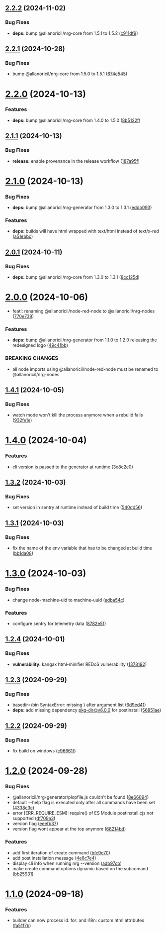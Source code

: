 ## [2.2.2](https://github.com/AllanOricil/nrg-cli/compare/v2.2.1...v2.2.2) (2024-11-02)


### Bug Fixes

* **deps:** bump @allanoricil/nrg-core from 1.5.1 to 1.5.2 ([c911df9](https://github.com/AllanOricil/nrg-cli/commit/c911df979e9492d3a4067303d1fa3bd478c9160a))

## [2.2.1](https://github.com/AllanOricil/nrg-cli/compare/v2.2.0...v2.2.1) (2024-10-28)


### Bug Fixes

* bump @allanoricil/nrg-core from 1.5.0 to 1.5.1 ([674e545](https://github.com/AllanOricil/nrg-cli/commit/674e5459dfde6a05a77798eabc94470b50aaa305))

# [2.2.0](https://github.com/AllanOricil/nrg-cli/compare/v2.1.1...v2.2.0) (2024-10-13)


### Features

* **deps:** bump @allanoricil/nrg-core from 1.4.0 to 1.5.0 ([8b5122f](https://github.com/AllanOricil/nrg-cli/commit/8b5122f58a98787db110055804fae5c783ec78ee))

## [2.1.1](https://github.com/AllanOricil/nrg-cli/compare/v2.1.0...v2.1.1) (2024-10-13)


### Bug Fixes

* **release:** enable provenance in the release workflow ([187a95f](https://github.com/AllanOricil/nrg-cli/commit/187a95f739ba714b7f136dcdc6b1a780cdeb2b04))

# [2.1.0](https://github.com/AllanOricil/nrg-cli/compare/v2.0.1...v2.1.0) (2024-10-13)


### Bug Fixes

* **deps:** bump @allanoricil/nrg-generator from 1.3.0 to 1.3.1 ([eddb093](https://github.com/AllanOricil/nrg-cli/commit/eddb0936d4ba46e8eb1f614674bf43483590ca0c))


### Features

* **deps:** builds will have html wrapped with text/html instead of text/x-red ([a51ebbc](https://github.com/AllanOricil/nrg-cli/commit/a51ebbca0c5d03ef08045ec3d4653edc609d3075))

## [2.0.1](https://github.com/AllanOricil/nrg-cli/compare/v2.0.0...v2.0.1) (2024-10-11)


### Bug Fixes

* **deps:** bump @allanoricil/nrg-core from 1.3.0 to 1.3.1 ([8cc125d](https://github.com/AllanOricil/nrg-cli/commit/8cc125d9dccb826ddd37bbccadcc8489eda60b64))

# [2.0.0](https://github.com/AllanOricil/nrg-cli/compare/v1.4.1...v2.0.0) (2024-10-06)


* feat!: renaming @allanoricil/node-red-node to @allanoricil/nrg-nodes ([770e739](https://github.com/AllanOricil/nrg-cli/commit/770e739f5ba433e49f13a5ca8fbb2e81daa71dc5))


### Features

* **deps:** bump @allanoricil/nrg-generator from 1.1.0 to 1.2.0 releasing the redesigned logo ([49c41bb](https://github.com/AllanOricil/nrg-cli/commit/49c41bbc8c61d5a726ac09d68bbad56fa5ae2697))


### BREAKING CHANGES

* all node imports using @allanoricil/node-red-node must be renamed
to @allanoricil/nrg-nodes

## [1.4.1](https://github.com/AllanOricil/nrg-cli/compare/v1.4.0...v1.4.1) (2024-10-05)


### Bug Fixes

* watch mode won't kill the process anymore when a rebuild fails ([932fe1e](https://github.com/AllanOricil/nrg-cli/commit/932fe1e644bee82aa634b9fb4a85e495c0eb8c69))

# [1.4.0](https://github.com/AllanOricil/nrg-cli/compare/v1.3.2...v1.4.0) (2024-10-04)


### Features

* cli version is passed to the generator at runtime ([3e8c2e0](https://github.com/AllanOricil/nrg-cli/commit/3e8c2e000669fe83cf31d4688f2423294708f4ff))

## [1.3.2](https://github.com/AllanOricil/nrg-cli/compare/v1.3.1...v1.3.2) (2024-10-03)


### Bug Fixes

* set version in sentry at runtime instead of build time ([540dd56](https://github.com/AllanOricil/nrg-cli/commit/540dd565851690f86db1e093500928f71a8b4787))

## [1.3.1](https://github.com/AllanOricil/nrg-cli/compare/v1.3.0...v1.3.1) (2024-10-03)


### Bug Fixes

* fix the name of the env variable that has to be changed at build time ([bb1da08](https://github.com/AllanOricil/nrg-cli/commit/bb1da080809da8f3b346dfffb2205d924608b1a4))

# [1.3.0](https://github.com/AllanOricil/nrg-cli/compare/v1.2.4...v1.3.0) (2024-10-03)


### Bug Fixes

* change node-machine-uid to machine-uuid ([edba54c](https://github.com/AllanOricil/nrg-cli/commit/edba54c88a91cc0198afb835fee2d69634559224))


### Features

* configure sentry for telemetry data ([8782e51](https://github.com/AllanOricil/nrg-cli/commit/8782e51f3bf10992f4cfe8c212ca835ac77c06c3))

## [1.2.4](https://github.com/AllanOricil/nrg-cli/compare/v1.2.3...v1.2.4) (2024-10-01)


### Bug Fixes

* **vulnerability:** kangax html-minifier REDoS vulnerability ([1378192](https://github.com/AllanOricil/nrg-cli/commit/13781925b63afc1f7c6362dce5bb33859d7dccf1))

## [1.2.3](https://github.com/AllanOricil/nrg-cli/compare/v1.2.2...v1.2.3) (2024-09-29)


### Bug Fixes

* basedir=/bin SyntaxError: missing ) after argument list ([6d9ed41](https://github.com/AllanOricil/nrg-cli/commit/6d9ed414bf4737952893bae1df90bda008e7c7ba))
* **deps:** add missing dependency pkg-dir@v8.0.0 for postinstall ([56851ae](https://github.com/AllanOricil/nrg-cli/commit/56851aeff05701c93bea7e3b9647281d45d6cdc0))

## [1.2.2](https://github.com/AllanOricil/nrg-cli/compare/v1.2.1...v1.2.2) (2024-09-29)


### Bug Fixes

* fix build on windows ([c96661f](https://github.com/AllanOricil/nrg-cli/commit/c96661f899af399e9b27b86684011a3c8c535634))

# [1.2.0](https://github.com/AllanOricil/nrg-cli/compare/v1.1.0...v1.2.0) (2024-09-28)


### Bug Fixes

* @allanoricil/nrg-generator/plopfile.js couldn't be found ([8e66094](https://github.com/AllanOricil/nrg-cli/commit/8e6609413f8691a42390e715b0b19d999d884a03))
* default --help flag is executed only after all commands have been set ([4338c3c](https://github.com/AllanOricil/nrg-cli/commit/4338c3ca6ee1b83543b0a1c27de2f64440ba32a7))
* error [ERR_REQUIRE_ESM]: require() of ES Module postinstall.cjs not supported ([df709a3](https://github.com/AllanOricil/nrg-cli/commit/df709a3d77ce266545c8b8727f049e034b265059))
* version flag ([eeefb37](https://github.com/AllanOricil/nrg-cli/commit/eeefb378f5557bab9f8450b296a97d9d63670354))
* version flag wont appear at the top anymore ([68214bd](https://github.com/AllanOricil/nrg-cli/commit/68214bd8373a5bc6abd1d022c34219da62c903af))


### Features

* add first iteration of create command ([bfc9e70](https://github.com/AllanOricil/nrg-cli/commit/bfc9e70cbbcb58e89804aecffe7b377841de7701))
* add post installation message ([4e8c7e4](https://github.com/AllanOricil/nrg-cli/commit/4e8c7e46a7bc0cbbe90bc5200fd45c49b5beddd5))
* display cli info when running nrg --version ([adb97cb](https://github.com/AllanOricil/nrg-cli/commit/adb97cb284ae53f76646fcc8c1c50e523a74b3ac))
* make create command options dynamic based on the subcomand ([bb25931](https://github.com/AllanOricil/nrg-cli/commit/bb259314af793b580191f365df91d402a46e2fe4))

# [1.1.0](https://github.com/AllanOricil/nrg-cli/compare/v1.0.1...v1.1.0) (2024-09-18)


### Features

* builder can now process id: for: and i18n: custom html attributes ([fa5117b](https://github.com/AllanOricil/nrg-cli/commit/fa5117b8d4f9f9d02c88c1919f47ab328c43417a))

